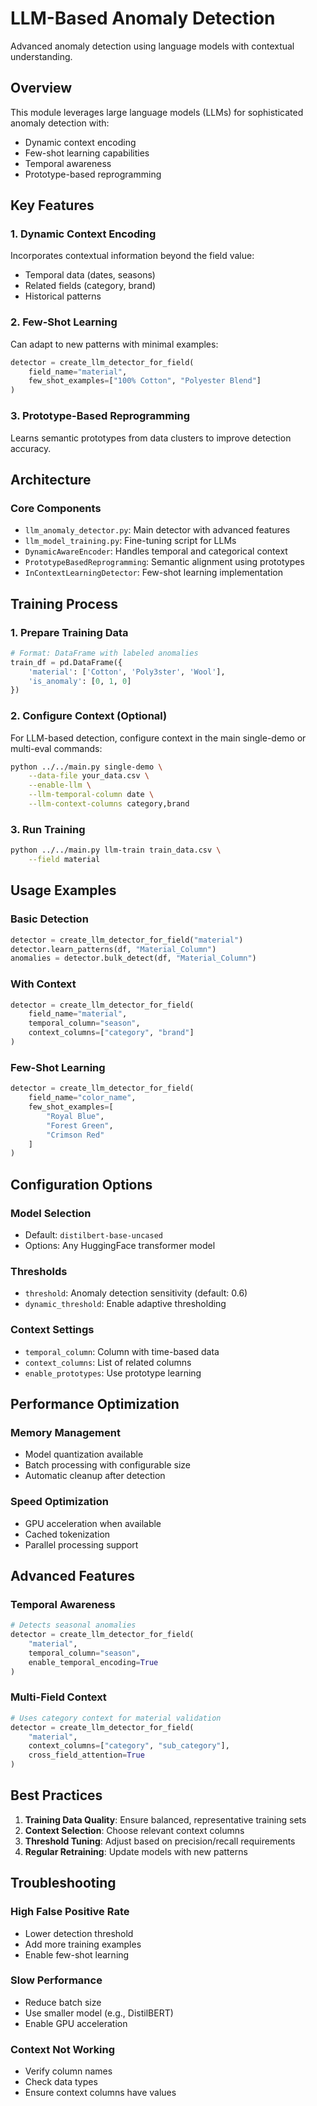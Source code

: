 # LLM-Based Anomaly Detection

Advanced anomaly detection using language models with contextual understanding.

## Overview

This module leverages large language models (LLMs) for sophisticated anomaly detection with:
- Dynamic context encoding
- Few-shot learning capabilities
- Temporal awareness
- Prototype-based reprogramming

## Key Features

### 1. Dynamic Context Encoding
Incorporates contextual information beyond the field value:
- Temporal data (dates, seasons)
- Related fields (category, brand)
- Historical patterns

### 2. Few-Shot Learning
Can adapt to new patterns with minimal examples:
```python
detector = create_llm_detector_for_field(
    field_name="material",
    few_shot_examples=["100% Cotton", "Polyester Blend"]
)
```

### 3. Prototype-Based Reprogramming
Learns semantic prototypes from data clusters to improve detection accuracy.

## Architecture

### Core Components
- `llm_anomaly_detector.py`: Main detector with advanced features
- `llm_model_training.py`: Fine-tuning script for LLMs
- `DynamicAwareEncoder`: Handles temporal and categorical context
- `PrototypeBasedReprogramming`: Semantic alignment using prototypes
- `InContextLearningDetector`: Few-shot learning implementation

## Training Process

### 1. Prepare Training Data
```python
# Format: DataFrame with labeled anomalies
train_df = pd.DataFrame({
    'material': ['Cotton', 'Poly3ster', 'Wool'],
    'is_anomaly': [0, 1, 0]
})
```

### 2. Configure Context (Optional)
For LLM-based detection, configure context in the main single-demo or multi-eval commands:
```bash
python ../../main.py single-demo \
    --data-file your_data.csv \
    --enable-llm \
    --llm-temporal-column date \
    --llm-context-columns category,brand
```

### 3. Run Training
```bash
python ../../main.py llm-train train_data.csv \
    --field material
```

## Usage Examples

### Basic Detection
```python
detector = create_llm_detector_for_field("material")
detector.learn_patterns(df, "Material_Column")
anomalies = detector.bulk_detect(df, "Material_Column")
```

### With Context
```python
detector = create_llm_detector_for_field(
    field_name="material",
    temporal_column="season",
    context_columns=["category", "brand"]
)
```

### Few-Shot Learning
```python
detector = create_llm_detector_for_field(
    field_name="color_name",
    few_shot_examples=[
        "Royal Blue",
        "Forest Green",
        "Crimson Red"
    ]
)
```

## Configuration Options

### Model Selection
- Default: `distilbert-base-uncased`
- Options: Any HuggingFace transformer model

### Thresholds
- `threshold`: Anomaly detection sensitivity (default: 0.6)
- `dynamic_threshold`: Enable adaptive thresholding

### Context Settings
- `temporal_column`: Column with time-based data
- `context_columns`: List of related columns
- `enable_prototypes`: Use prototype learning

## Performance Optimization

### Memory Management
- Model quantization available
- Batch processing with configurable size
- Automatic cleanup after detection

### Speed Optimization
- GPU acceleration when available
- Cached tokenization
- Parallel processing support

## Advanced Features

### Temporal Awareness
```python
# Detects seasonal anomalies
detector = create_llm_detector_for_field(
    "material",
    temporal_column="season",
    enable_temporal_encoding=True
)
```

### Multi-Field Context
```python
# Uses category context for material validation
detector = create_llm_detector_for_field(
    "material",
    context_columns=["category", "sub_category"],
    cross_field_attention=True
)
```

## Best Practices

1. **Training Data Quality**: Ensure balanced, representative training sets
2. **Context Selection**: Choose relevant context columns
3. **Threshold Tuning**: Adjust based on precision/recall requirements
4. **Regular Retraining**: Update models with new patterns

## Troubleshooting

### High False Positive Rate
- Lower detection threshold
- Add more training examples
- Enable few-shot learning

### Slow Performance
- Reduce batch size
- Use smaller model (e.g., DistilBERT)
- Enable GPU acceleration

### Context Not Working
- Verify column names
- Check data types
- Ensure context columns have values